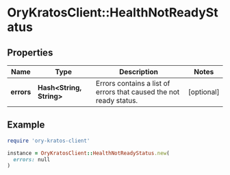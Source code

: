 # OryKratosClient::HealthNotReadyStatus

## Properties

| Name | Type | Description | Notes |
| ---- | ---- | ----------- | ----- |
| **errors** | **Hash&lt;String, String&gt;** | Errors contains a list of errors that caused the not ready status. | [optional] |

## Example

```ruby
require 'ory-kratos-client'

instance = OryKratosClient::HealthNotReadyStatus.new(
  errors: null
)
```

